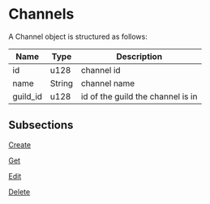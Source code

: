 # Channels

A Channel object is structured as follows:

| Name     | Type    | Description                       |
|----------|---------|-----------------------------------|
| id       | u128    | channel id                        |
| name     | String  | channel name                      |
| guild_id | u128    | id of the guild the channel is in |

## Subsections
[Create](./create.md)

[Get](./get.md)

[Edit](./edit.md)

[Delete](./delete.md)